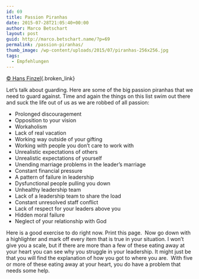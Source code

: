 ```yaml
---
id: 69
title: Passion Piranhas
date: 2015-07-28T21:05:40+00:00
author: Marco Betschart
layout: post
guid: http://marco.betschart.name/?p=69
permalink: /passion-piranhas/
thumb_image: /wp-content/uploads/2015/07/piranhas-256x256.jpg
tags:
  - Empfehlungen
---
```

[© Hans Finzel](http://www.hansfinzel.com/piranhas/){.broken_link}

Let’s talk about guarding. Here are some of the big passion piranhas that we need to guard against. Time and again the things on this list swim out there and suck the life out of us as we are robbed of all passion:

  * Prolonged discouragement
  * Opposition to your vision
  * Workaholism
  * Lack of real vacation
  * Working way outside of your gifting
  * Working with people you don’t care to work with
  * Unrealistic expectations of others
  * Unrealistic expectations of yourself
  * Unending marriage problems in the leader’s marriage
  * Constant financial pressure
  * A pattern of failure in leadership
  * Dysfunctional people pulling you down
  * Unhealthy leadership team
  * Lack of a leadership team to share the load
  * Constant unresolved staff conflict
  * Lack of respect for your leaders above you
  * Hidden moral failure
  * Neglect of your relationship with God

Here is a good exercise to do right now. Print this page.  Now go down with a highlighter and mark off every item that is true in your situation. I won’t give you a scale, but if there are more than a few of these eating away at your heart you can see why you struggle in your leadership. It might just be that you will find the explanation of how you got to where you are.  With five or more of these eating away at your heart, you do have a problem that needs some help.